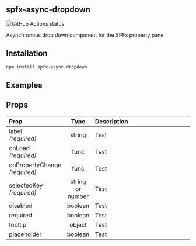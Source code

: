 ## spfx-async-dropdown

<img alt="GitHub Actions status" src="https://github.com/clarktozer/spfx-async-dropdown/workflows/Build/badge.svg">

Asynchronous drop down component for the SPFx property pane

## Installation

```bash
npm install spfx-async-dropdown
```

## Examples

## Props

| Prop                              |       Type       | <div style="width: 400px;">Description</div> |
| :-------------------------------- | :--------------: | :------------------------------------------- |
| label<br/>_(required)_            |      string      | Test                                         |
| onLoad<br/>_(required)_           |       func       | Test                                         |
| onPropertyChange<br/>_(required)_ |       func       | Test                                         |
| selectedKey<br/>_(required)_      | string or number | Test                                         |
| disabled                          |     boolean      | Test                                         |
| required                          |     boolean      | Test                                         |
| tooltip                           |      object      | Test                                         |
| placeholder                       |     boolean      | Test                                         |

